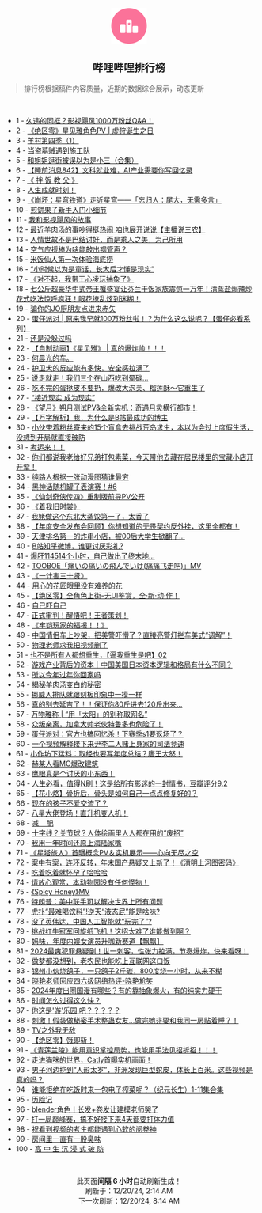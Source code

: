 <div align="center">
    <img src="./assets/icon_rank.png" alt="logo" />
    <h2>哔哩哔哩排行榜</h>
</div>

> 排行榜根据稿件内容质量，近期的数据综合展示，动态更新

<br />

<ul><li><span>1 - <a href=https://www.bilibili.com/BV1rEknYzEmf target=_blank>久违的同框？影视飓风1000万粉丝Q&amp;A！</a></span></li><li><span>2 - <a href=https://www.bilibili.com/BV1ftk3YrEhu target=_blank>《绝区零》星见雅角色PV&nbsp;|&nbsp;虚狩诞生之日</a></span></li><li><span>3 - <a href=https://www.bilibili.com/BV12SkuYUEz9 target=_blank>羊村第四季（1）</a></span></li><li><span>4 - <a href=https://www.bilibili.com/BV1iqBFYwEGk target=_blank>当盗墓贼遇到施工队</a></span></li><li><span>5 - <a href=https://www.bilibili.com/BV1QfkJYpEuK target=_blank>和姐姐逛街被误以为是小三（合集）</a></span></li><li><span>6 - <a href=https://www.bilibili.com/BV1k7knYgEZd target=_blank>【睡前消息842】文科就业难，AI产业需要你写回忆录</a></span></li><li><span>7 - <a href=https://www.bilibili.com/BV1JSkGYjECF target=_blank>《&nbsp;拌&nbsp;饭&nbsp;教&nbsp;父&nbsp;》</a></span></li><li><span>8 - <a href=https://www.bilibili.com/BV1woBNY9EsC target=_blank>人生成就时刻！</a></span></li><li><span>9 - <a href=https://www.bilibili.com/BV1BckJYAEht target=_blank>《崩坏：星穹铁道》走近星穹——「忘归人：尾大，无需多言」</a></span></li><li><span>10 - <a href=https://www.bilibili.com/BV1RhknYhEFe target=_blank>煎饼果子新手入门小细节</a></span></li><li><span>11 - <a href=https://www.bilibili.com/BV1yTkEYuExz target=_blank>我和影视飓风的故事</a></span></li><li><span>12 - <a href=https://www.bilibili.com/BV1UekAYvEqm target=_blank>最近羊肉汤的事吵得挺热闹&nbsp;咱也展开说说【主播说三农】</a></span></li><li><span>13 - <a href=https://www.bilibili.com/BV16yBKYDEPF target=_blank>人情世故不是巴结讨好，而是乘人之美，为己所用</a></span></li><li><span>14 - <a href=https://www.bilibili.com/BV1v5kHYwEeU target=_blank>空气应援棒为啥能敲出钢管声？</a></span></li><li><span>15 - <a href=https://www.bilibili.com/BV1TskJY2E5L target=_blank>米饭仙人第一次体验海底捞</a></span></li><li><span>16 - <a href=https://www.bilibili.com/BV1cfBNYpEpP target=_blank>“小时候以为是童话，长大后才懂是现实”</a></span></li><li><span>17 - <a href=https://www.bilibili.com/BV1AskVYpEcf target=_blank>《对不起，我带王心凌玩抽象了》</a></span></li><li><span>18 - <a href=https://www.bilibili.com/BV1Z6k7YoE48 target=_blank>七公斤超豪华中式帝王蟹盛宴让芬兰干饭家族震惊一万年！清蒸盐焗辣炒花式吃法惊呼疯狂！眼花缭乱炫到迷糊！</a></span></li><li><span>19 - <a href=https://www.bilibili.com/BV1QjBPYwEBx target=_blank>骗你的JO厨朋友点进来赤矢</a></span></li><li><span>20 - <a href=https://www.bilibili.com/BV1koBNY9EGd target=_blank>蛋仔派对&nbsp;|&nbsp;原来我早就100万粉丝啦！？为什么这么说呢？【蛋仔必看系列】</a></span></li><li><span>21 - <a href=https://www.bilibili.com/BV1yMkEYBEPR target=_blank>还是没躲过吗</a></span></li><li><span>22 - <a href=https://www.bilibili.com/BV1gkkFYYE3D target=_blank>【自制动画】《星见雅》&nbsp;|&nbsp;真的爆炸帅！！！</a></span></li><li><span>23 - <a href=https://www.bilibili.com/BV1mPkEY3Esa target=_blank>何晨光的车。</a></span></li><li><span>24 - <a href=https://www.bilibili.com/BV1KDBNYZEuP target=_blank>护卫犬的反应能有多快，安全感拉满了</a></span></li><li><span>25 - <a href=https://www.bilibili.com/BV1Rqk3YvE8H target=_blank>说走就走！我们三个在山西吃到晕碳...</a></span></li><li><span>26 - <a href=https://www.bilibili.com/BV12hkcYfErt target=_blank>吃不完的蛋挞皮不要扔，爆改大泡芙、榴莲酥～它重生了</a></span></li><li><span>27 - <a href=https://www.bilibili.com/BV1TMk3YxEMh target=_blank>“接近现实&nbsp;成为现实”</a></span></li><li><span>28 - <a href=https://www.bilibili.com/BV1qsknYvEfD target=_blank>《望月》朔月测试PV&amp;全新实机：奇遇月灵横行都市！</a></span></li><li><span>29 - <a href=https://www.bilibili.com/BV1VEqoYmEKi target=_blank>【万字解析】我，为什么是B站最成功的博主</a></span></li><li><span>30 - <a href=https://www.bilibili.com/BV1gzBNYKEoX target=_blank>小伙带着粉丝寄来的15个盲盒去挑战荒岛求生，本以为会过上度假生活，没想到开局就直接破防</a></span></li><li><span>31 - <a href=https://www.bilibili.com/BV1jqkwYyE5y target=_blank>考运来！！</a></span></li><li><span>32 - <a href=https://www.bilibili.com/BV1Q7BKYuE2g target=_blank>你们都说我老给好兄弟打包素菜，今天带他去藏在居民楼里的宝藏小店开开荤！</a></span></li><li><span>33 - <a href=https://www.bilibili.com/BV16UkcY7Eu1 target=_blank>纯路人根据一张动漫图猜谁最穷</a></span></li><li><span>34 - <a href=https://www.bilibili.com/BV1AvrfYJEgW target=_blank>黑神话随机罐子表演赛！#6</a></span></li><li><span>35 - <a href=https://www.bilibili.com/BV1FjkEYPEZM target=_blank>《仙剑奇侠传四》重制版前导PV公开</a></span></li><li><span>36 - <a href=https://www.bilibili.com/BV1AckcYnE8f target=_blank>《着我旧时裳》</a></span></li><li><span>37 - <a href=https://www.bilibili.com/BV1iikwYLEio target=_blank>我姥做这个东北大蒸饺第一了，太香了</a></span></li><li><span>38 - <a href=https://www.bilibili.com/BV1AYkJY3EzU target=_blank>【年度安全发布会回顾】你想知道的无畏契约反外挂，这里全都有！</a></span></li><li><span>39 - <a href=https://www.bilibili.com/BV1vfkcY6EPZ target=_blank>天津排名第一的炸串小店，被00后大学生掀翻了…</a></span></li><li><span>40 - <a href=https://www.bilibili.com/BV15XBLYTEb9 target=_blank>B站知乎微博，谁更讨厌彩礼?</a></span></li><li><span>41 - <a href=https://www.bilibili.com/BV1FBk7YFE2d target=_blank>爆肝114514个小时，自己做出了终末地…</a></span></li><li><span>42 - <a href=https://www.bilibili.com/BV1gzBNYKEmH target=_blank>TOOBOE「痛いの痛いの飛んでいけ(痛痛飞走吧)」MV</a></span></li><li><span>43 - <a href=https://www.bilibili.com/BV1awkwYBE6q target=_blank>《一计害三十贤》</a></span></li><li><span>44 - <a href=https://www.bilibili.com/BV1g6BNYvEJk target=_blank>用心的花匠眼里没有难养的花</a></span></li><li><span>45 - <a href=https://www.bilibili.com/BV1rVkEYNERm target=_blank>【绝区零】全角色上街-无UI鉴赏，全·新·动·作！</a></span></li><li><span>46 - <a href=https://www.bilibili.com/BV1MmkFYFEXS target=_blank>自己吓自己</a></span></li><li><span>47 - <a href=https://www.bilibili.com/BV1ovkVYyEAh target=_blank>正式审判！醒悟吧！王者策划！</a></span></li><li><span>48 - <a href=https://www.bilibili.com/BV1qDrfYMEKo target=_blank>《牢铠玩家的福报！！》</a></span></li><li><span>49 - <a href=https://www.bilibili.com/BV1ByBKYDEao target=_blank>中国情侣车上吵架，把美警吓懵了？直接亮警灯拦车美式“调解”！</a></span></li><li><span>50 - <a href=https://www.bilibili.com/BV1DwqdYzEQw target=_blank>物理老师求我把视频删了</a></span></li><li><span>51 - <a href=https://www.bilibili.com/BV113knY5EoD target=_blank>也不是所有人都想重生，【逼我重生是吧】02</a></span></li><li><span>52 - <a href=https://www.bilibili.com/BV1K8rfYXE99 target=_blank>游戏产业背后的资本｜中国美国日本资本逻辑和格局有什么不同？</a></span></li><li><span>53 - <a href=https://www.bilibili.com/BV1DvkTYnEzS target=_blank>所以今年过年你回家吗</a></span></li><li><span>54 - <a href=https://www.bilibili.com/BV1MhkAYBE67 target=_blank>揭秘羊肉汤变白的秘密</a></span></li><li><span>55 - <a href=https://www.bilibili.com/BV1jNkJY8EtQ target=_blank>挪威人排队就跟刻板印象中一摸一样</a></span></li><li><span>56 - <a href=https://www.bilibili.com/BV1GNkVYKE3p target=_blank>真的别去延吉了！！保证你80斤进去120斤出来...</a></span></li><li><span>57 - <a href=https://www.bilibili.com/BV18tqfYJECP target=_blank>万物雅称&nbsp;|&nbsp;“用「太阳」的别称取网名”</a></span></li><li><span>58 - <a href=https://www.bilibili.com/BV1hPkwYTEzJ target=_blank>众叛亲离，加拿大帅老伙特鲁多也危险了！</a></span></li><li><span>59 - <a href=https://www.bilibili.com/BV1KuknY2EqA target=_blank>蛋仔派对：官方也搞回忆杀！下赛季s1要返场了？</a></span></li><li><span>60 - <a href=https://www.bilibili.com/BV1aokJYREca target=_blank>一个视频解释接下来尹李二人赌上身家的司法竞速</a></span></li><li><span>61 - <a href=https://www.bilibili.com/BV1PSBNYbEo9 target=_blank>小作坊下猛料：取经也要写年度总结？唐王大怒！</a></span></li><li><span>62 - <a href=https://www.bilibili.com/BV19SkJYbERb target=_blank>赫某人看MC爆改建筑</a></span></li><li><span>63 - <a href=https://www.bilibili.com/BV1XckwYuEYB target=_blank>鹰眼真是个讨厌的小东西！</a></span></li><li><span>64 - <a href=https://www.bilibili.com/BV1SAknYSEas target=_blank>人生必看，值得N刷！这是给所有影迷的一封情书，豆瓣评分9.2</a></span></li><li><span>65 - <a href=https://www.bilibili.com/BV1tpBLYoELg target=_blank>【花小烙】骨折后，骨头是如何自己一点点修复好的？</a></span></li><li><span>66 - <a href=https://www.bilibili.com/BV1ZCkJYYEBD target=_blank>现在的孩子不爱交流了？</a></span></li><li><span>67 - <a href=https://www.bilibili.com/BV1coBNY9EjV target=_blank>八星大佬登场！直升机变人机！</a></span></li><li><span>68 - <a href=https://www.bilibili.com/BV1SFknYQEmW target=_blank>减&nbsp;&nbsp;&nbsp;&nbsp;肥</a></span></li><li><span>69 - <a href=https://www.bilibili.com/BV1e7kGYMEJ7 target=_blank>十字线？关节球？人体绘画里人人都在用的“废招”</a></span></li><li><span>70 - <a href=https://www.bilibili.com/BV1qnkEY8EZX target=_blank>我用一年时间还原上海陆家嘴</a></span></li><li><span>71 - <a href=https://www.bilibili.com/BV1dfqBYqEm3 target=_blank>《星塔旅人》首曝概念PV＆实机展示——心向无尽之空</a></span></li><li><span>72 - <a href=https://www.bilibili.com/BV1p8k7YvEEz target=_blank>案中有案，连环反转，年末国产悬疑又上新了！《清明上河图密码》</a></span></li><li><span>73 - <a href=https://www.bilibili.com/BV1wfk3YHEDN target=_blank>吃着吃着就怀孕了哈哈哈</a></span></li><li><span>74 - <a href=https://www.bilibili.com/BV1HpkFYjEFJ target=_blank>请放心观赏，本动物园没有任何怪物！</a></span></li><li><span>75 - <a href=https://www.bilibili.com/BV1CYrfYSEex target=_blank>《Spicy&nbsp;Honey》MV</a></span></li><li><span>76 - <a href=https://www.bilibili.com/BV1R2k7YXEgg target=_blank>特朗普：美中联手可以解决世界上所有问题</a></span></li><li><span>77 - <a href=https://www.bilibili.com/BV1Q3BPYvEqQ target=_blank>虎扑“最难喝饮料”!逆天“液态屁”能是啥味?</a></span></li><li><span>78 - <a href=https://www.bilibili.com/BV1cYk7YYEjA target=_blank>没了英伟达，中国人工智能就“玩完了”?</a></span></li><li><span>79 - <a href=https://www.bilibili.com/BV1PYkJY3Emu target=_blank>挑战红牛冠军回旋纸飞机！这招太难了谁能做到啊？</a></span></li><li><span>80 - <a href=https://www.bilibili.com/BV13dkJYxEzn target=_blank>妈味，年度内娱女演员升咖新赛道【飘飘】</a></span></li><li><span>81 - <a href=https://www.bilibili.com/BV1g9BVYZEsm target=_blank>2024最爽犯罪悬疑剧！世一刺客，性张力拉满，节奏爆炸，快来看呀！</a></span></li><li><span>82 - <a href=https://www.bilibili.com/BV1qSkcY2EqC target=_blank>做梦都没想到，老农民也能吃上互联网这口饭</a></span></li><li><span>83 - <a href=https://www.bilibili.com/BV1tHkJYUELz target=_blank>锦州小伙烧鸽子，一只鸽子2斤碳，800度烧一小时，从来不糊</a></span></li><li><span>84 - <a href=https://www.bilibili.com/BV1kvBKYoEG9 target=_blank>晓艳老师回应四六级网络热评-晓艳尬笑</a></span></li><li><span>85 - <a href=https://www.bilibili.com/BV1WLBTY8EiC target=_blank>2024年度出圈国漫有哪些？有的靠抽象爆火，有的纯实力硬干</a></span></li><li><span>86 - <a href=https://www.bilibili.com/BV1uKkpY4EAD target=_blank>时间怎么过得这么快？</a></span></li><li><span>87 - <a href=https://www.bilibili.com/BV1YYkEYHEnD target=_blank>你这是&#39;游&#39;乐园&nbsp;吧？？？？？</a></span></li><li><span>88 - <a href=https://www.bilibili.com/BV1QfkJYpE7Q target=_blank>刺激！假装做秘密手术整蛊女友…做完她非要和我同一房贴着睡？！</a></span></li><li><span>89 - <a href=https://www.bilibili.com/BV1VhBNYrExc target=_blank>TV之外我无敌</a></span></li><li><span>90 - <a href=https://www.bilibili.com/BV1TUkFYbEJb target=_blank>【绝区零】饿即斩！</a></span></li><li><span>91 - <a href=https://www.bilibili.com/BV1FkkJYNEuu target=_blank>《青莲兰陵》能用意识掌控局势，也能用手法见招拆招！！！</a></span></li><li><span>92 - <a href=https://www.bilibili.com/BV1hrknY9EaU target=_blank>走进猫咪的世界，Catly首曝实机画面！</a></span></li><li><span>93 - <a href=https://www.bilibili.com/BV1wak7YPEKv target=_blank>男子河边挖到“人形太岁”，非洲发现巨型蛇皮，体长上百米。这些视频是真的吗？</a></span></li><li><span>94 - <a href=https://www.bilibili.com/BV16HqdYdELG target=_blank>谁能拒绝在吃饭时来一包电子榨菜呢？（纪元长生）1-11集合集</a></span></li><li><span>95 - <a href=https://www.bilibili.com/BV1XPkwYTEjv target=_blank>历险记</a></span></li><li><span>96 - <a href=https://www.bilibili.com/BV1mKknYmEQi target=_blank>blender角色丨长发+卷发让建模老师哭了</a></span></li><li><span>97 - <a href=https://www.bilibili.com/BV1uHkJYUEXj target=_blank>打一局巅峰赛，搞不好接下来4天都要打体力值</a></span></li><li><span>98 - <a href=https://www.bilibili.com/BV1Zzk7YtEWk target=_blank>祝看到视频的考生都能遇到心软的阅卷神</a></span></li><li><span>99 - <a href=https://www.bilibili.com/BV1woBNY9EMH target=_blank>房间里一直有一股臭味</a></span></li><li><span>100 - <a href=https://www.bilibili.com/BV1c7B5YGEuz target=_blank>高&nbsp;中&nbsp;生&nbsp;沉&nbsp;浸&nbsp;式&nbsp;破&nbsp;防</a></span></li></ul>

<br />

<p align=center>此页面<strong>间隔 6 小时</strong>自动刷新生成！<br>刷新于：12/20/24, 2:14 AM<br>下一次刷新：12/20/24, 8:14 AM</p>
